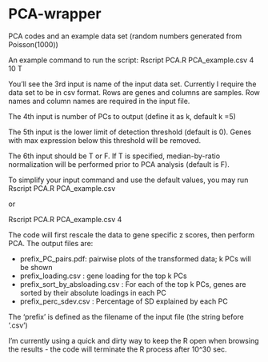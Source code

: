 # PCA-wrapper
PCA codes and an example data set (random numbers generated from Poisson(1000))

An example command to run the script:
Rscript PCA.R PCA_example.csv 4 10 T

You’ll see the 3rd input is name of the input data set. Currently I require the data set to be in csv format. Rows are genes and columns are samples. Row names and column names are required in the input file.

The 4th input is number of PCs to output (define it as k, default k =5)

The 5th input is the lower limit of detection threshold (default is 0). Genes with max expression below this threshold will be removed.

The 6th input should be T or F. If T is specified, median-by-ratio normalization will be performed prior to PCA analysis (default is F).

To simplify your input command and use the default values, you may run
Rscript PCA.R PCA_example.csv

or

Rscript PCA.R PCA_example.csv 4


The code will first rescale the data to gene specific z scores, then perform PCA.
The output files are:

- prefix_PC_pairs.pdf:
pairwise plots of the transformed data; k PCs will be shown
- prefix_loading.csv
: gene loading for the top k PCs
- prefix_sort_by_absloading.csv
: For each of the top k PCs, genes are sorted by their absolute loadings in each PC
- prefix_perc_sdev.csv
: Percentage of SD explained by each PC

The ‘prefix’ is defined as the filename of the input file (the string before ‘.csv’) 


I’m currently using a quick and dirty way to keep the R open when browsing the results - the code will terminate the R process after 10^30 sec.
